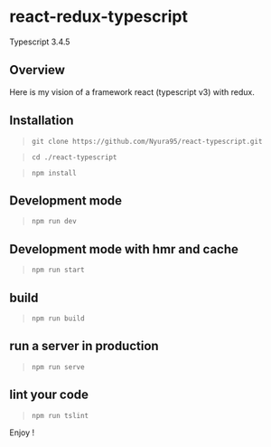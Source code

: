 # react-redux-typescript

Typescript 3.4.5

## Overview

Here is my vision of a framework react (typescript v3) with redux. 

## Installation

> `git clone https://github.com/Nyura95/react-typescript.git`

> `cd ./react-typescript`

> `npm install`

## Development mode

> `npm run dev` 

## Development mode with hmr and cache

> `npm run start` 

## build

> `npm run build`

## run a server in production

> `npm run serve`

## lint your code

> `npm run tslint`

Enjoy !
